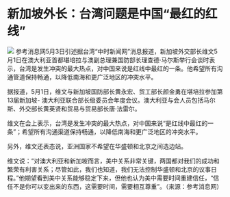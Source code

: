 # 新加坡外长：台湾问题是中国“最红的红线”

![](https://inews.gtimg.com/om_bt/OUSAyDEj8UaGk7FTHdMJu_OwA0jl07RxjLHTawyaTosvQAA/1000)
参考消息网5月3日引述据台湾“中时新闻网”消息报道，新加坡外交部长维文5月1日在澳大利亚首都堪培拉与澳副总理兼国防部长理查德·马尔斯举行会谈时表示，台湾是发生冲突的最大热点，对中国来说是红线中最红的一条。他希望所有沟通管道保持畅通，以降低南海和更广泛地区的冲突水平。

据报道，5月1日，维文与新加坡国防部长黄永宏、贸工部长颜金勇在堪培拉参加第13届新加坡-
澳大利亚联合部长级委员会年度会议。澳大利亚与会人员包括马尔斯、外交部长黄英贤和贸易与贸易部长唐·法雷尔。

维文在会上表示，台湾是发生冲突的最大热点，对中国来说“是红线中最红的一条”；希望所有沟通渠道保持畅通，以降低南海和更广泛地区的冲突水平。

另外，维文还表态说，亚洲国家不希望在华盛顿和北京之间选边站。

维文说：“对澳大利亚和新加坡而言，美中关系非常关键，两国都对我们的成功和繁荣有利害关系；尽管如此，我们也知道，我们无法控制华盛顿和北京的议事日程。”他期望看到美中关系能够稳定下来，但他也认为美中需要时间重建信任，“信任不是你可以变出来的东西，这需要时间，需要相互尊重”。（来源：参考消息网）


